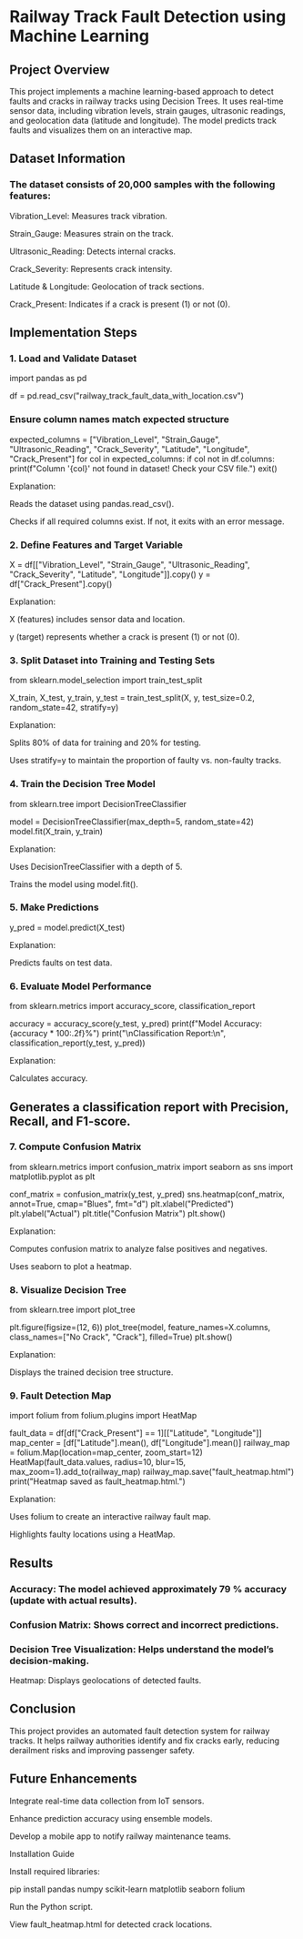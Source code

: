# Railway Track Fault Detection using Machine Learning

## Project Overview

This project implements a machine learning-based approach to detect faults and cracks in railway tracks using Decision Trees. It uses real-time sensor data, including vibration levels, strain gauges, ultrasonic readings, and geolocation data (latitude and longitude). The model predicts track faults and visualizes them on an interactive map.

## Dataset Information

### The dataset consists of 20,000 samples with the following features:

Vibration_Level: Measures track vibration.

Strain_Gauge: Measures strain on the track.

Ultrasonic_Reading: Detects internal cracks.

Crack_Severity: Represents crack intensity.

Latitude & Longitude: Geolocation of track sections.

Crack_Present: Indicates if a crack is present (1) or not (0).

## Implementation Steps

### 1. Load and Validate Dataset

import pandas as pd

df = pd.read_csv("railway_track_fault_data_with_location.csv")

### Ensure column names match expected structure
expected_columns = ["Vibration_Level", "Strain_Gauge", "Ultrasonic_Reading", "Crack_Severity", "Latitude", "Longitude", "Crack_Present"]
for col in expected_columns:
    if col not in df.columns:
        print(f"Column '{col}' not found in dataset! Check your CSV file.")
        exit()

Explanation:

Reads the dataset using pandas.read_csv().

Checks if all required columns exist. If not, it exits with an error message.

### 2. Define Features and Target Variable

X = df[["Vibration_Level", "Strain_Gauge", "Ultrasonic_Reading", "Crack_Severity", "Latitude", "Longitude"]].copy()
y = df["Crack_Present"].copy()

Explanation:

X (features) includes sensor data and location.

y (target) represents whether a crack is present (1) or not (0).

### 3. Split Dataset into Training and Testing Sets

from sklearn.model_selection import train_test_split

X_train, X_test, y_train, y_test = train_test_split(X, y, test_size=0.2, random_state=42, stratify=y)

Explanation:

Splits 80% of data for training and 20% for testing.

Uses stratify=y to maintain the proportion of faulty vs. non-faulty tracks.

### 4. Train the Decision Tree Model

from sklearn.tree import DecisionTreeClassifier

model = DecisionTreeClassifier(max_depth=5, random_state=42)
model.fit(X_train, y_train)

Explanation:

Uses DecisionTreeClassifier with a depth of 5.

Trains the model using model.fit().

### 5. Make Predictions

y_pred = model.predict(X_test)

Explanation:

Predicts faults on test data.

### 6. Evaluate Model Performance

from sklearn.metrics import accuracy_score, classification_report

accuracy = accuracy_score(y_test, y_pred)
print(f"Model Accuracy: {accuracy * 100:.2f}%")
print("\nClassification Report:\n", classification_report(y_test, y_pred))

Explanation:

Calculates accuracy.

## Generates a classification report with Precision, Recall, and F1-score.

### 7. Compute Confusion Matrix

from sklearn.metrics import confusion_matrix
import seaborn as sns
import matplotlib.pyplot as plt

conf_matrix = confusion_matrix(y_test, y_pred)
sns.heatmap(conf_matrix, annot=True, cmap="Blues", fmt="d")
plt.xlabel("Predicted")
plt.ylabel("Actual")
plt.title("Confusion Matrix")
plt.show()

Explanation:

Computes confusion matrix to analyze false positives and negatives.

Uses seaborn to plot a heatmap.

### 8. Visualize Decision Tree

from sklearn.tree import plot_tree

plt.figure(figsize=(12, 6))
plot_tree(model, feature_names=X.columns, class_names=["No Crack", "Crack"], filled=True)
plt.show()

Explanation:

Displays the trained decision tree structure.

### 9. Fault Detection Map

import folium
from folium.plugins import HeatMap

fault_data = df[df["Crack_Present"] == 1][["Latitude", "Longitude"]]
map_center = [df["Latitude"].mean(), df["Longitude"].mean()]
railway_map = folium.Map(location=map_center, zoom_start=12)
HeatMap(fault_data.values, radius=10, blur=15, max_zoom=1).add_to(railway_map)
railway_map.save("fault_heatmap.html")
print("Heatmap saved as fault_heatmap.html.")

Explanation:

Uses folium to create an interactive railway fault map.

Highlights faulty locations using a HeatMap.

## Results

### Accuracy: The model achieved approximately 79 % accuracy (update with actual results).

### Confusion Matrix: Shows correct and incorrect predictions.

### Decision Tree Visualization: Helps understand the model’s decision-making.

Heatmap: Displays geolocations of detected faults.

## Conclusion

This project provides an automated fault detection system for railway tracks. It helps railway authorities identify and fix cracks early, reducing derailment risks and improving passenger safety.

## Future Enhancements

Integrate real-time data collection from IoT sensors.

Enhance prediction accuracy using ensemble models.

Develop a mobile app to notify railway maintenance teams.

Installation Guide

Install required libraries:

pip install pandas numpy scikit-learn matplotlib seaborn folium

Run the Python script.

View fault_heatmap.html for detected crack locations.
